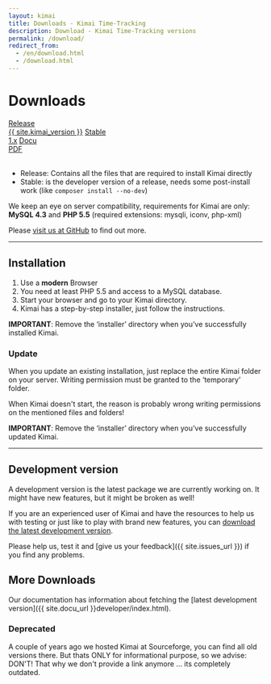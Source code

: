 ```yaml
---
layout: kimai
title: Downloads - Kimai Time-Tracking
description: Download - Kimai Time-Tracking versions
permalink: /download/
redirect_from:
  - /en/download.html
  - /download.html
---
```


# Downloads

<section id="downloads">
      <a href="https://github.com/kimai/kimai/releases/download/{{ site.kimai_version }}/kimai_{{ site.kimai_version }}.zip"><span>Release<br/>{{ site.kimai_version }}</span></a>
      <a href="https://github.com/kimai/kimai/zipball/master"><span>Stable<br/>1.x</span></a>
      <a href="https://github.com/kimai/manuals/raw/master/documentation.pdf"><span>Docu<br/>PDF</span></a>
</section>
<div class="clearleft"></div>
<br>

- Release: Contains all the files that are required to install Kimai directly
- Stable: is the developer version of a release, needs some post-install work (like `composer install --no-dev`)

We keep an eye on server compatibility, requirements for Kimai are only:
<br/>**MySQL 4.3** and **PHP 5.5** (required extensions: mysqli, iconv, php-xml)

Please [visit us at GitHub](https://github.com/kimai/kimai/) to find out more.

<div class="clearleft"></div>

* * *

## Installation

1. Use a **modern** Browser
2. You need at least PHP 5.5 and access to a MySQL database.
3. Start your browser and go to your Kimai directory.
4. Kimai has a step-by-step installer, just follow the instructions.

**IMPORTANT**: Remove the ‘installer’ directory when you’ve successfully installed Kimai.

### Update

When you update an existing installation, just replace the entire Kimai folder on your server. 
Writing permission must be granted to the ‘temporary’ folder.

When Kimai doesn't start, the reason is probably wrong writing permissions on the mentioned files and folders!

**IMPORTANT**: Remove the ‘installer’ directory when you’ve successfully updated Kimai.

* * *

## Development version

A development version is the latest package we are currently working on.
It might have new features, but it might be broken as well!

If you are an experienced user of Kimai and have the resources to help us with testing or just like to play with brand new features,
you can [download the latest development version](https://github.com/kimai/kimai/zipball/develop).

Please help us, test it and [give us your feedback]({{ site.issues_url }}) if you find any problems.

## More Downloads

Our documentation has information about fetching the [latest development version]({{ site.docu_url }}developer/index.html).

### Deprecated

A couple of years ago we hosted Kimai at Sourceforge, you can find all old versions there. 
But thats ONLY for informational purpose, so we advise: DON'T! That why we don't provide a link anymore ... its completely outdated. 
